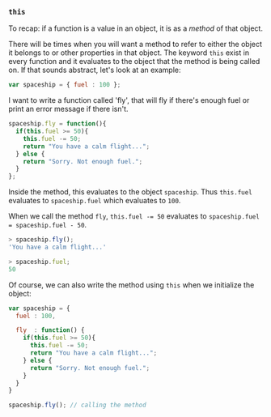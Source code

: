 ### `this`

To recap: if a function is a value in an object, it is as a *method* of that object.

There will be times when you will want a method to refer to either the object it belongs to or other properties in that object. The keyword `this` exist in every function and it evaluates to the object that the method is being called on. If that sounds abstract, let's look at an example:

```js
var spaceship = { fuel : 100 };
```

I want to write a function called 'fly', that will fly if there's enough fuel or print an error message if there isn't.

```js
spaceship.fly = function(){
  if(this.fuel >= 50){
    this.fuel -= 50;
    return "You have a calm flight...";
  } else {
    return "Sorry. Not enough fuel.";
  }
};
```
Inside the method, this evaluates to the object `spaceship`. Thus `this.fuel` evaluates to `spaceship.fuel` which evaluates to `100`.

When we call the method `fly`, `this.fuel -= 50` evaluates to `spaceship.fuel = spaceship.fuel - 50`.
```js
> spaceship.fly();
'You have a calm flight...'

> spaceship.fuel;
50
```

Of course, we can also write the method using `this` when we initialize the object:

```js
var spaceship = {
  fuel : 100,

  fly  : function() {
    if(this.fuel >= 50){
      this.fuel -= 50;
      return "You have a calm flight...";
    } else {
      return "Sorry. Not enough fuel.";
    }
  }
}

spaceship.fly(); // calling the method
```
